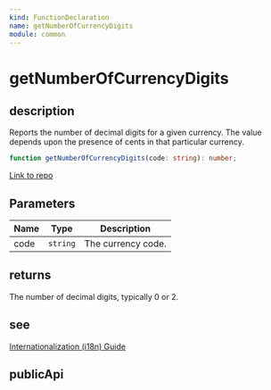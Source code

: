 ```yaml
---
kind: FunctionDeclaration
name: getNumberOfCurrencyDigits
module: common
---
```


# getNumberOfCurrencyDigits

## description

Reports the number of decimal digits for a given currency.
The value depends upon the presence of cents in that particular currency.

```ts
function getNumberOfCurrencyDigits(code: string): number;
```

[Link to repo](https://github.com/timdeschryver/angular/blob/master/packages/common/src/i18n/locale_data_api.ts#L674-L681)

## Parameters

| Name | Type     | Description        |
| ---- | -------- | ------------------ |
| code | `string` | The currency code. |

## returns

The number of decimal digits, typically 0 or 2.

## see

[Internationalization (i18n) Guide](https://angular.io/guide/i18n)

## publicApi
